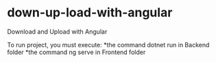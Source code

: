 # down-up-load-with-angular
Download and Upload with Angular

To run project, you must execute:
  *the command dotnet run in Backend folder
  *the command ng serve in Frontend folder
